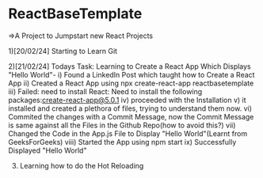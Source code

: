 # ReactBaseTemplate

=>A Project to Jumpstart new React Projects

1)[20/02/24] Starting to Learn Git

2)[21/02/24] Todays Task: Learning to Create a React App Which Displays "Hello World"-
  i) Found a LinkedIn Post which taught how to Create a React App
  ii) Created a React App using npx create-react-app reactbasetemplate
  iii) Failed: need to install React: Need to install the following packages:create-react-app@5.0.1
  iv) proceeded with the Installation
  v) it installed and created a plethora of files, trying to understand them now.
  vi) Commited the changes with a Commit Message, now the Commit Message is same against all the Files in the Github Repo(how to avoid this?)
  vii) Changed the Code in the App.js File to Display "Hello World"(Learnt from GeeksForGeeks)
  viii) Started the App using npm start
  ix) Successfully Displayed "Hello World"

3) Learning how to do the Hot Reloading



